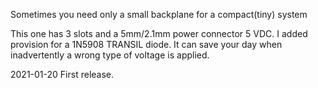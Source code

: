 Sometimes you need only a small backplane for a compact(tiny) system

This one has 3 slots and a 5mm/2.1mm power connector 5 VDC. I added provision for a 1N5908
TRANSIL diode. It can save your day when inadvertently a wrong type of voltage is applied.

2021-01-20
First release.
